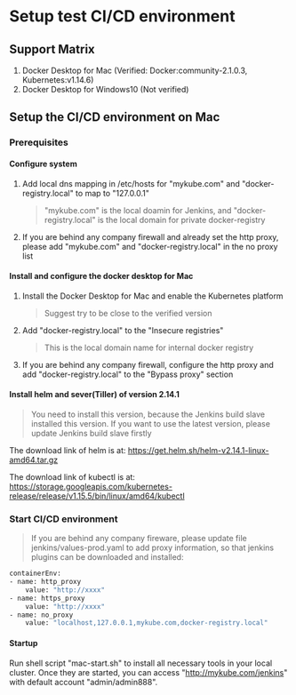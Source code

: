 # Setup test CI/CD environment

## Support Matrix

1. Docker Desktop for Mac (Verified: Docker:community-2.1.0.3, Kubernetes:v1.14.6)
2. Docker Desktop for Windows10 (Not verified)

## Setup the CI/CD environment on Mac

### Prerequisites

#### Configure system

1. Add local dns mapping in /etc/hosts for "mykube.com" and "docker-registry.local" to map to "127.0.0.1"
   > "mykube.com" is the local doamin for Jenkins, and "docker-registry.local" is the local domain for private docker-registry

2. If you are behind any company firewall and already set the http proxy, please add "mykube.com" and "docker-registry.local" in the no proxy list

#### Install and configure the docker desktop for Mac

1. Install the Docker Desktop for Mac and enable the Kubernetes platform
   > Suggest try to be close to the verified version

2. Add "docker-registry.local" to the "Insecure registries"
   > This is the local domain name for internal docker registry 

3. If you are behind any company firewall, configure the http proxy and add "docker-registry.local" to the "Bypass proxy" section
   
#### Install helm and sever(Tiller) of version 2.14.1 

> You need to install this version, because the Jenkins build slave installed this version. If you want to use the latest version, please update Jenkins build slave firstly

The download link of helm is at:
https://get.helm.sh/helm-v2.14.1-linux-amd64.tar.gz

The download link of kubectl is at:
https://storage.googleapis.com/kubernetes-release/release/v1.15.5/bin/linux/amd64/kubectl

### Start CI/CD environment

> If you are behind any company fireware, please update file jenkins/values-prod.yaml to add proxy information, so that jenkins plugins can be downloaded and installed:

```bash
containerEnv:
- name: http_proxy
    value: "http://xxxx"
- name: https_proxy
    value: "http://xxxx"
- name: no_proxy
    value: "localhost,127.0.0.1,mykube.com,docker-registry.local"
```

#### Startup

Run shell script "mac-start.sh" to install all necessary tools in your local cluster. Once they are started, you can access "http://mykube.com/jenkins" with default account "admin/admin888".
